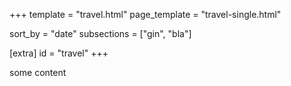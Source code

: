 +++
template = "travel.html"
page_template = "travel-single.html"

sort_by = "date"
subsections = ["gin", "bla"]

[extra]
id = "travel"
+++

some content
